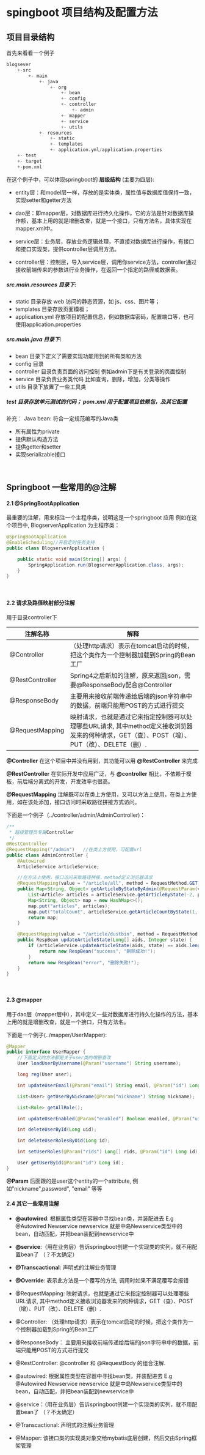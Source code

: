 # spingboot 项目结构及配置方法

## 项目目录结构
首先来看看一个例子

``` python
blogsever
    +-src
        +- main
            +- java
                +- org      
                    +- bean
                    +- config
                    +- controller
                        +- admin
                    +- mapper
                    +- service
                    +- utils
            +- resources
                +- static
                +- templates
                +- application.yml/application.properties  
    +- test
    +- target
    +-pom.xml
```

在这个例子中，可以体现springboot的 **层级结构** (主要为四层):
- entity层：和model层一样，存放的是实体类，属性值与数据库值保持一致，实现setter和getter方法

- dao层：即mapper层，对数据库进行持久化操作，它的方法是针对数据库操作额，基本上用的就是增删改查，就是一个接口，只有方法名，具体实现在mapper.xml中。

- service层：业务层，存放业务逻辑处理，不直接对数据库进行操作，有接口和接口实现类，提供controller层调用方法。

- controller层：控制层，导入service层，调用你service方法，controller通过接收前端传来的参数进行业务操作，在返回一个指定的路径或数据表。


##### src.main.resources 目录下:

- static 目录存放 web 访问的静态资源，如 js、css、图片等；
- templates 目录存放页面模板；
- application.yml 存放项目的配置信息，例如数据库密码，配置端口等，也可使用application.properties

##### src.main.java 目录下:

- bean 目录下定义了需要实现功能用到的所有类和方法 
- config 目录
- controller 目录负责页面的访问控制
    例如admin下是有关登录的页面控制
- service 目录负责业务类代码 比如查询，删除，增加，分类等操作
- utils 目录下放置了一些工具类

##### test 目录存放单元测试的代码； pom.xml 用于配置项目依赖包，及其它配置

补充：   Java bean: 符合一定规范编写的Java类
- 所有属性为private
- 提供默认构造方法
- 提供getter和setter
- 实现serializable接口
<br>

## Springboot 一些常用的@注解
#### 2.1 @SpringBootApplication
最重要的注解，用来标注一个主程序类，说明这是一个springboot 应用
例如在这个项目中, BlogserverApplication 为主程序类：

``` Java
@SpringBootApplication
@EnableScheduling//开启定时任务支持
public class BlogserverApplication {

    public static void main(String[] args) {
        SpringApplication.run(BlogserverApplication.class, args);
    }
}
```
<br>

#### 2.2 请求及路径映射部分注解
用于目录controller下

| 注解名称 | 解释 | 
| -- | -- |
@Controller | （处理http请求）表示在tomcat启动的时候，把这个类作为一个控制器加载到Spring的Bean工厂
@RestController | Spring4之后新加的注解，原来返回json，需要@ResponseBody配合@Controller
@ResponseBody | 主要用来接收前端传递给后端的json字符串中的数据，前端只能用POST的方式进行提交
@RequestMapping	| 映射请求，也就是通过它来指定控制器可以处理哪些URL请求, 其中method定义接收浏览器发来的何种请求，GET（查）、POST（增）、PUT（改）、DELETE（删）.


**@Controller** 在这个项目中并没有用到，其功能可以用 **@RestController** 来完成

**@RestController** 在实际开发中应用广泛，与 **@controller** 相比，不依赖于模板，前后端分离式的开发，开发效率也很高。

**@RequestMapping** 注解既可以在类上方使用，又可以方法上使用，在类上方使用，如在该处添加，接口访问时采取路径拼接方式访问。

下面是一个例子（../controller/admin/AdminController)：

``` Java
/**
 * 超级管理员专属Controller
 */
@RestController
@RequestMapping("/admin")   //在类上方使用，可配置url
public class AdminController {
    @Autowired
    ArticleService articleService;

    //在方法上使用，接口访问采取路径拼接，method定义浏览器请求
    @RequestMapping(value = "/article/all", method = RequestMethod.GET)
    public Map<String, Object> getArticleByStateByAdmin(@RequestParam(value = "page", defaultValue = "1") Integer page, @RequestParam(value = "count", defaultValue = "6") Integer count, String keywords) {
        List<Article> articles = articleService.getArticleByState(-2, page, count, keywords);
        Map<String, Object> map = new HashMap<>();
        map.put("articles", articles);
        map.put("totalCount", articleService.getArticleCountByState(1, null, keywords));
        return map;
    }

    @RequestMapping(value = "/article/dustbin", method = RequestMethod.PUT)
    public RespBean updateArticleState(Long[] aids, Integer state) {
        if (articleService.updateArticleState(aids, state) == aids.length) {
            return new RespBean("success", "删除成功!");
        }
        return new RespBean("error", "删除失败!");
    }
}
```
<br>


#### 2.3 @mapper
用于dao层（mapper层中），其中定义一些对数据库进行持久化操作的方法，基本上用的就是增删改查，就是一个接口，只有方法名。

下面是一个例子(../mapper/UserMapper):
``` Java
@Mapper
public interface UserMapper {
    //下面定义的方法都是关于user类的增删查改
    User loadUserByUsername(@Param("username") String username);

    long reg(User user);

    int updateUserEmail(@Param("email") String email, @Param("id") Long id);

    List<User> getUserByNickname(@Param("nickname") String nickname);

    List<Role> getAllRole();

    int updateUserEnabled(@Param("enabled") Boolean enabled, @Param("uid") Long uid);

    int deleteUserById(Long uid);

    int deleteUserRolesByUid(Long id);

    int setUserRoles(@Param("rids") Long[] rids, @Param("id") Long id);

    User getUserById(@Param("id") Long id);
}
```
**@Param** 后面跟的是user这个entity的一个attribute, 例如"nickname",password", "email" 等等



#### 2.4 其它一些常用注解
 -  **@autowired**: 根据属性类型在容器中寻找bean类，并装配进去
     E.g @Autowired
         Newservice newservice
     就是中岛Newservice类型中的bean，自动匹配，并把bean装配到newservice中
 - **@service**:（用在业务层）告诉springboot创建一个实现类的实列，就不用配置bean了 （？不太确定）
 - **@Transcactional**: 声明式的注解业务管理
 - **@Override**: 表示此方法是一个覆写的方法, 调用时如果不满足覆写会报错

- @RequestMapping: 映射请求，也就是通过它来指定控制器可以处理哪些URL请求, 其中method定义接收浏览器发来的何种请求，GET（查）、POST（增）、PUT（改）、DELETE（删）.
- @Controller: （处理http请求）表示在tomcat启动的时候，把这个类作为一个控制器加载到Spring的Bean工厂
- @ResponseBody： 主要用来接收前端传递给后端的json字符串中的数据，前端只能用POST的方式进行提交
- @RestController: @controller 和 @RequestBody 的组合注解.
- @autowired: 根据属性类型在容器中寻找bean类，并装配进去
    E.g @Autowired
        Newservice newservice
    就是中岛Newservice类型中的bean，自动匹配，并把bean装配到newservice中
- @service：（用在业务层）告诉springboot创建一个实现类的实列，就不用配置bean了 （？不太确定）
- @Transcactional: 声明式的注解业务管理
- @Mapper: 该接口类的实现类对象交给mybatis底层创建，然后交由Spring框架管理


